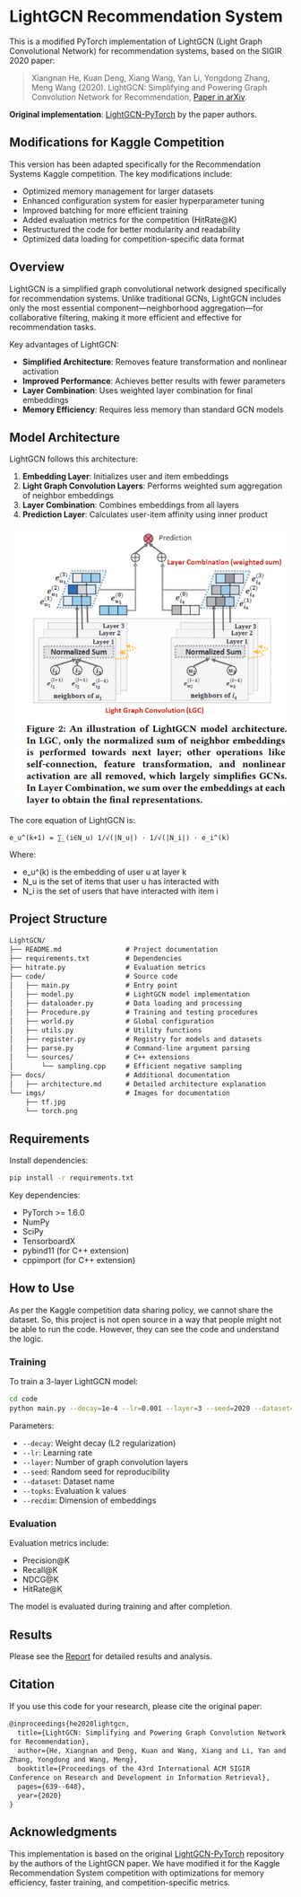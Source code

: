 # LightGCN Recommendation System

This is a modified PyTorch implementation of LightGCN (Light Graph Convolutional Network) for recommendation systems, based on the SIGIR 2020 paper:

> Xiangnan He, Kuan Deng, Xiang Wang, Yan Li, Yongdong Zhang, Meng Wang (2020). LightGCN: Simplifying and Powering Graph Convolution Network for Recommendation, [Paper in arXiv](https://arxiv.org/abs/2002.02126).

**Original implementation**: [LightGCN-PyTorch](https://github.com/gusye1234/LightGCN-PyTorch) by the paper authors.

## Modifications for Kaggle Competition

This version has been adapted specifically for the Recommendation Systems Kaggle competition. The key modifications include:

- Optimized memory management for larger datasets
- Enhanced configuration system for easier hyperparameter tuning
- Improved batching for more efficient training
- Added evaluation metrics for the competition (HitRate@K)
- Restructured the code for better modularity and readability
- Optimized data loading for competition-specific data format

## Overview

LightGCN is a simplified graph convolutional network designed specifically for recommendation systems. Unlike traditional GCNs, LightGCN includes only the most essential component—neighborhood aggregation—for collaborative filtering, making it more efficient and effective for recommendation tasks.

Key advantages of LightGCN:
- **Simplified Architecture**: Removes feature transformation and nonlinear activation
- **Improved Performance**: Achieves better results with fewer parameters
- **Layer Combination**: Uses weighted layer combination for final embeddings
- **Memory Efficiency**: Requires less memory than standard GCN models

## Model Architecture

LightGCN follows this architecture:
1. **Embedding Layer**: Initializes user and item embeddings
2. **Light Graph Convolution Layers**: Performs weighted sum aggregation of neighbor embeddings
3. **Layer Combination**: Combines embeddings from all layers
4. **Prediction Layer**: Calculates user-item affinity using inner product

![LightGCN Architecture](imgs/architecture.png)

The core equation of LightGCN is:

```
e_u^(k+1) = ∑_(i∈N_u) 1/√(|N_u|) · 1/√(|N_i|) · e_i^(k)
```

Where:
- e_u^(k) is the embedding of user u at layer k
- N_u is the set of items that user u has interacted with
- N_i is the set of users that have interacted with item i

## Project Structure

```
LightGCN/
├── README.md                # Project documentation
├── requirements.txt         # Dependencies
├── hitrate.py               # Evaluation metrics
├── code/                    # Source code
│   ├── main.py              # Entry point
│   ├── model.py             # LightGCN model implementation
│   ├── dataloader.py        # Data loading and processing
│   ├── Procedure.py         # Training and testing procedures
│   ├── world.py             # Global configuration
│   ├── utils.py             # Utility functions
│   ├── register.py          # Registry for models and datasets
│   ├── parse.py             # Command-line argument parsing
│   └── sources/             # C++ extensions
│       └── sampling.cpp     # Efficient negative sampling
├── docs/                    # Additional documentation
│   ├── architecture.md      # Detailed architecture explanation
└── imgs/                    # Images for documentation
    ├── tf.jpg
    └── torch.png
```

## Requirements

Install dependencies:

```bash
pip install -r requirements.txt
```

Key dependencies:
- PyTorch >= 1.6.0
- NumPy
- SciPy
- TensorboardX
- pybind11 (for C++ extension)
- cppimport (for C++ extension)

## How to Use

As per the Kaggle competition data sharing policy, we cannot share the dataset. So, this project is not open source in a way that people might not be able to run the code. However, they can see the code and understand the logic.

### Training

To train a 3-layer LightGCN model:

```bash
cd code
python main.py --decay=1e-4 --lr=0.001 --layer=3 --seed=2020 --dataset="kaggle" --topks="[10]" --recdim=64
```

Parameters:
- `--decay`: Weight decay (L2 regularization)
- `--lr`: Learning rate
- `--layer`: Number of graph convolution layers
- `--seed`: Random seed for reproducibility
- `--dataset`: Dataset name
- `--topks`: Evaluation k values
- `--recdim`: Dimension of embeddings

### Evaluation

Evaluation metrics include:
- Precision@K
- Recall@K
- NDCG@K
- HitRate@K

The model is evaluated during training and after completion.

## Results

Please see the [Report](Report/MLDM_Project_Report.pdf) for detailed results and analysis.


## Citation

If you use this code for your research, please cite the original paper:

```
@inproceedings{he2020lightgcn,
  title={LightGCN: Simplifying and Powering Graph Convolution Network for Recommendation},
  author={He, Xiangnan and Deng, Kuan and Wang, Xiang and Li, Yan and Zhang, Yongdong and Wang, Meng},
  booktitle={Proceedings of the 43rd International ACM SIGIR Conference on Research and Development in Information Retrieval},
  pages={639--648},
  year={2020}
}
```

## Acknowledgments

This implementation is based on the original [LightGCN-PyTorch](https://github.com/gusye1234/LightGCN-PyTorch) repository by the authors of the LightGCN paper. We have modified it for the Kaggle Recommendation System competition with optimizations for memory efficiency, faster training, and competition-specific metrics.
